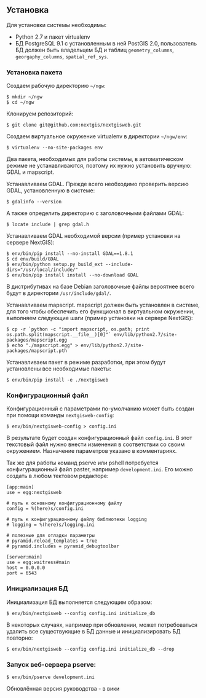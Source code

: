 ## Установка

Для установки системы необходимы:

* Python 2.7 и пакет virtualenv
* БД PostgreSQL 9.1 с установленным в ней PostGIS 2.0, пользователь БД должен быть
  владельцем БД и таблиц `geometry_columns`, `georgaphy_columns`, `spatial_ref_sys`.

### Установка пакета

Создаем рабочую директорию `~/ngw`:
    
    $ mkdir ~/ngw
    $ cd ~/ngw

Клонируем репозиторий:

    $ git clone git@github.com:nextgis/nextgisweb.git

Создаем виртуальное окружение virtualenv в директории `~/ngw/env`:

    $ virtualenv --no-site-packages env

Два пакета, необходимых для работы системы, в автоматическом режиме не
устанавливаются, поэтому их нужно установить вручную: GDAL и mapscript.

Устанавливаем GDAL. Прежде всего необходимо проверить версию GDAL, установленную
в системе:

    $ gdalinfo --version

А также определить директорию с заголовочными файлами GDAL:

    $ locate include | grep gdal.h

Устанавливаем GDAL необходимой версии (пример установки на сервере
NextGIS):

    $ env/bin/pip install --no-install GDAL==1.8.1
    $ cd env/build/GDAL
    $ env/bin/python setup.py build_ext --include-dirs="/usr/local/include/"
    $ env/bin/pip install install --no-download GDAL

В дистрибутивах на базе Debian заголовочные файлы вероятнее всего будут
в директории `/usr/include/gdal/`.

Устанавливаем mapscript. mapscript должен быть установлен в системе, для
того чтобы обеспечить его функционал в виртуальном окружении, выполняем следующие
шаги (пример установки на сервере NextGIS):

    $ cp -r `python -c "import mapscript, os.path; print os.path.split(mapscript.__file__)[0]"` env/lib/python2.7/site-packages/mapscript.egg
    $ echo "./mapscript.egg" > env/lib/python2.7/site-packages/mapscript.pth

Устанавливаем пакет в режиме разработки, при этом будут установлены все необходимые пакеты:

    $ env/bin/pip install -e ./nextgisweb

### Конфигурационный файл

Конфигурационный с параметрами по-умолчанию может быть создан при помощи
команды `nextgisweb-config`:

    $ env/bin/nextgisweb-config > config.ini

В результате будет создан конфигурационный файл `config.ini`. В этот текcтовый
файл нужно внести изменения в соответствии со своим окружением. Назначение
параметров указано в комментариях.

Так же для работы команд pserve или pshell потребуется конфигурационный файл paster, 
например `development.ini`. Его можно создать в любом тектовом редакторе:

    [app:main]
    use = egg:nextgisweb

    # путь к основному конфигурационному файлу
    config = %(here)s/config.ini
    
    # путь к конфигурационному файлу библиотеки logging
    # logging = %(here)s/logging.ini

    # полезные для отладки параметры
    # pyramid.reload_templates = true
    # pyramid.includes = pyramid_debugtoolbar

    [server:main]
    use = egg:waitress#main
    host = 0.0.0.0
    port = 6543


### Инициализация БД

Инициализация БД выполняется следующим образом:

    $ env/bin/nextgisweb --config config.ini initialize_db

В некоторых случаях, например при обновлении, может потребоваться удалить все
существующие в БД данные и инициализировать БД повторно:

    $ env/bin/nextgisweb --config config.ini initialize_db --drop


### Запуск веб-сервера pserve:

    $ env/bin/pserve development.ini
    
Обновлённая версия руководства - в вики    
